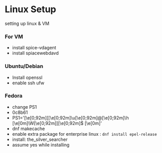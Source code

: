 # Linux Setup
setting up linux & VM

### For VM
- install spice-vdagent
- install spiacewebdavd

### Ubuntu/Debian
- Install openssl
- enable ssh ufw

### Fedora
- change PS1
- 0c8b61
- PS1='\[\e[0;92m\][\[\e[0;92m\]\u\[\e[0;92m\]@\[\e[0;92m\]\h \[\e[0m\]\W\[\e[0;92m\]]\[\e[0;92m\]\$ \[\e[0m\]' 
- dnf makecache
- enable extra package for enterprise linux : `dnf install epel-release`
- install: the_silver_searcher
- assume yes while installing
